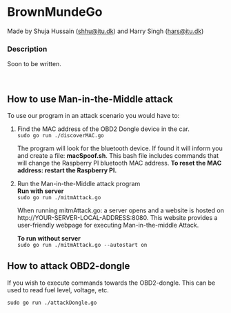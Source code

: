 # BrownMundeGo
Made by
Shuja Hussain (shhu@itu.dk) and 
Harry Singh (hars@itu.dk)

<h3> Description </h3>
<p> Soon to be written. </p>
<br/>

<h2> How to use Man-in-the-Middle attack</h2>
<p>To use our program in an attack scenario you would have to: </p>
<ol>
  <li>Find the MAC address of the OBD2 Dongle device in the car.</li>
  <code>sudo go run ./discoverMAC.go</code>
  <p>The program will look for the bluetooth device. If found it will inform you and create a file: <b>macSpoof.sh</b>. This bash file includes commands that will change the Raspberry PI bluetooth MAC address. <b>To reset the MAC address: restart the Raspberry PI.</b></p>
  
  <li>Run the Man-in-the-Middle attack program</li>
  <b>Run with server</b><br/>
  <code>sudo go run ./mitmAttack.go</code>
  <p>When running mitmAttack.go: a server opens and a website is hosted on http://YOUR-SERVER-LOCAL-ADDRESS:8080. This website provides a user-friendly webpage for executing Man-in-the-middle Attack.</p>
  <b>To run without server</b><br/>
  <code>sudo go run ./mitmAttack.go --autostart on</code>
</ol>


<h2> How to attack OBD2-dongle</h2>
<p>If you wish to execute commands towards the OBD2-dongle. This can be used to read fuel level, voltage, etc.</p>
<code>sudo go run ./attackDongle.go</code>
